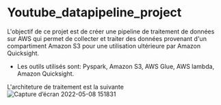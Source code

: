 # Youtube_datapipeline_project
 
L'objectif de ce projet est de créer une pipeline de traitement de données sur AWS qui permet de collecter et traiter des
données provenant d'un compartiment Amazon S3 pour une utilisation ultérieure par Amazon Quicksight.

- Les outils utilisés sont: Pyspark, Amazon S3, AWS Glue, AWS lambda, Amazon Quicksight.

L'architeture de traitement est la suivante
![Capture d’écran 2022-05-08 151831](https://user-images.githubusercontent.com/32554421/167301683-9cc9ed75-b596-4935-b60f-06ca0dea464c.png)
